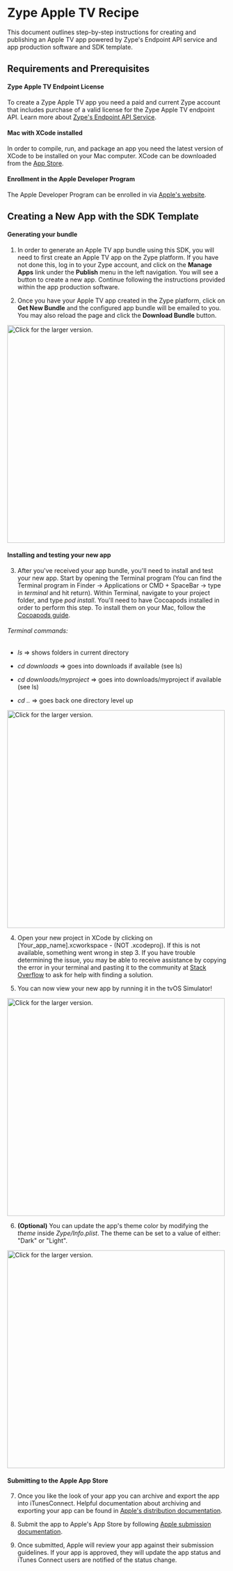 # Zype Apple TV Recipe

This document outlines step-by-step instructions for creating and publishing an Apple TV app powered by Zype's Endpoint API service and app production software and SDK template.

## Requirements and Prerequisites

#### Zype Apple TV Endpoint License
To create a Zype Apple TV app you need a paid and current Zype account that includes purchase of a valid license for the Zype Apple TV endpoint API. Learn more about [Zype's Endpoint API Service](http://www.zype.com/services/endpoint-api/).

#### Mac with XCode installed
In order to compile, run, and package an app you need the latest version of XCode to be installed on your Mac computer. XCode can be downloaded from the [App Store](https://developer.apple.com/xcode/). 

#### Enrollment in the Apple Developer Program
The Apple Developer Program can be enrolled in via [Apple's website](https://developer.apple.com/programs/).

## Creating a New App with the SDK Template

#### Generating your bundle

1. In order to generate an Apple TV app bundle using this SDK, you will need to first create an Apple TV app on the Zype platform. If you have not done this, log in to your Zype account, and click on the __Manage Apps__ link under the __Publish__ menu in the left navigation. You will see a button to create a new app. Continue following the instructions provided within the app production software.

2. Once you have your Apple TV app created in the Zype platform, click on __Get New Bundle__ and the configured app bundle will be emailed to you. You may also reload the page and click the __Download Bundle__ button.

<a href="https://drive.google.com/uc?export=view&id=0B9aYmGA7O0ZYMS1UM0s1YXQ1UDA"><img src="https://drive.google.com/uc?export=view&id=0B9aYmGA7O0ZYMS1UM0s1YXQ1UDA" style="width: 500px; max-width: 100%; height: auto" title="Click for the larger version." /></a>

#### Installing and testing your new app

3. After you've received your app bundle, you'll need to install and test your new app. Start by opening the Terminal program (You can find the Terminal program in Finder -> Applications or CMD + SpaceBar -> type in _terminal_ and hit return). Within Terminal, navigate to your project folder, and type _pod install_. You'll need to have Cocoapods installed in order to perform this step. To install them on your Mac, follow the [Cocoapods guide](https://guides.cocoapods.org/using/getting-started.html).

###### Terminal commands:
  
+ _ls_ => shows folders in current directory
  
+ _cd downloads_ => goes into downloads if available (see ls)
  
+ _cd downloads/myproject_ => goes into downloads/myproject if available (see ls)
  
+ _cd .._ => goes back one directory level up
  
<a href="https://drive.google.com/uc?export=view&id=0B2QpIBNNKw8oNDA0WEVkSnBybVE"><img src="https://drive.google.com/uc?export=view&id=0B2QpIBNNKw8oNDA0WEVkSnBybVE" style="width: 500px; max-width: 100%; height: auto" title="Click for the larger version." /></a>

4. Open your new project in XCode by clicking on [Your_app_name].xcworkspace - (NOT .xcodeproj). If this is not available, something went wrong in step 3. If you have trouble determining the issue, you may be able to receive assistance by copying the error in your terminal and pasting it to the community at [Stack Overflow](http://stackoverflow.com/) to ask for help with finding a solution.

5. You can now view your new app by running it in the tvOS Simulator!

<a href="https://drive.google.com/uc?export=view&id=0B2QpIBNNKw8oWFNRbkUzdkxIVm8"><img src="https://drive.google.com/uc?export=view&id=0B2QpIBNNKw8oWFNRbkUzdkxIVm8" style="width: 500px; max-width: 100%; height: auto" title="Click for the larger version." /></a>

6. __(Optional)__ You can update the app's theme color by modifying the _theme_ inside _Zype/Info.plist_. The theme can be set to a value of either: "Dark" or "Light". 

<a href="https://drive.google.com/uc?export=view&id=0B2QpIBNNKw8oZFZOTjdCRFpxZms"><img src="https://drive.google.com/uc?export=view&id=0B2QpIBNNKw8oZFZOTjdCRFpxZms" style="width: 500px; max-width: 100%; height: auto" title="Click for the larger version." /></a>

#### Submitting to the Apple App Store

7. Once you like the look of your app you can archive and export the app into iTunesConnect. Helpful documentation about archiving and exporting your app can be found in [Apple's distribution documentation](https://developer.apple.com/library/content/documentation/IDEs/Conceptual/AppDistributionGuide/TestingYouriOSApp/TestingYouriOSApp.html).

8. Submit the app to Apple's App Store by following [Apple submission documentation](https://developer.apple.com/library/content/documentation/IDEs/Conceptual/AppDistributionGuide/SubmittingYourApp/SubmittingYourApp.html).

9. Once submitted, Apple will review your app against their submission guidelines. If your app is approved, they will update the app status and iTunes Connect users are notified of the status change. 
